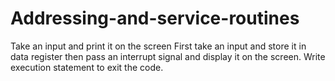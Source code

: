 # Addressing-and-service-routines
Take an input and print it on the screen First take an input and store it in data register then pass an interrupt signal and display it on the screen. Write execution statement to exit the code.
